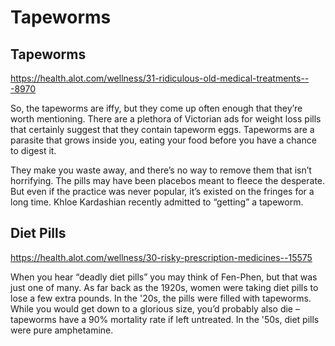# Tapeworms

## Tapeworms

<https://health.alot.com/wellness/31-ridiculous-old-medical-treatments---8970>

So, the tapeworms are iffy, but they come up often enough that they’re worth mentioning. There are a plethora of Victorian ads for weight loss pills that certainly suggest that they contain tapeworm eggs. Tapeworms are a parasite that grows inside you, eating your food before you have a chance to digest it.

They make you waste away, and there’s no way to remove them that isn’t horrifying. The pills may have been placebos meant to fleece the desperate. But even if the practice was never popular, it’s existed on the fringes for a long time. Khloe Kardashian recently admitted to “getting” a tapeworm.

## Diet Pills

<https://health.alot.com/wellness/30-risky-prescription-medicines--15575>

When you hear “deadly diet pills” you may think of Fen-Phen, but that was just one of many. As far back as the 1920s, women were taking diet pills to lose a few extra pounds. In the '20s, the pills were filled with tapeworms. While you would get down to a glorious size, you’d probably also die – tapeworms have a 90% mortality rate if left untreated. In the '50s, diet pills were pure amphetamine.
